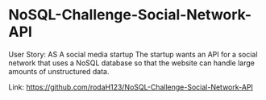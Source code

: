 # NoSQL-Challenge-Social-Network-API

User Story: AS A social media startup The startup wants an API for a social network that uses a NoSQL database so that the website can handle large amounts of unstructured data.



Link: https://github.com/rodaH123/NoSQL-Challenge-Social-Network-API
